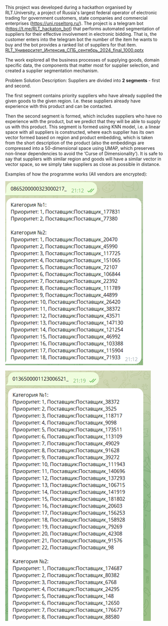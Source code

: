 This project was developed during a hackathon organised by RLT.University, 
a project of Russia's largest federal operator of electronic trading for government customers, 
state companies and commercial enterprises (https://uni.roseltorg.ru/). 
The project is a telegram bot (https://t.me/RLT_hackaton_bot) that performs automated segmentation of suppliers 
for their effective involvement in electronic bidding. 
That is, the customer enters into the telegram bot the number of the item he wants to buy 
and the bot provides a ranked list of suppliers for that item.
[RLT_Университет_Интенсив_СПБ_сентябрь_2024_final_1000.pptx](img/RLT_Университет_Интенсив_СПБ_сентябрь_2024_final_1000.pptx)

The work explored all the business processes of supplying goods, domain specific data, the components that matter most for supplier selection, and created a supplier segmentation mechanism. 

Problem Solution Description:
Suppliers are divided into <b>2 segments</b> - first and second.

The first segment contains priority suppliers who have already supplied the given goods to the given region. I.e. these suppliers already have experience with this product and can be contacted. 

Then the second segment is formed, which includes suppliers who have no experience with the product, but we predict that they will be able to supply us with this product. This segment is formed using KNN model, i.e. a linear space with all suppliers is constructed, where each supplier has its own vector formed based on region and product embedding, which is taken from the short description of the product (also the embeddings are compressed into a 50-dimensional space using UMAP, which preserves non-linear dependencies to avoid the ‘Curse of Dimensionality’). It is safe to say that suppliers with similar region and goods will have a similar vector in vector space, so we simply take suppliers as close as possible in distance.

Examples of how the programme works (All vendors are encrypted):

![img.png](img/img.png)

![img_1.png](img/img_1.png)
